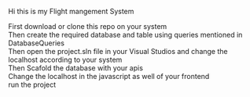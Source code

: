 Hi this is my Flight mangement System

First download or clone this repo on your system<br>
Then create the required database and table using queries mentioned in DatabaseQueries<br>
Then open the project.sln file in your Visual Studios and change the localhost according to your system<br>
Then Scafold the database with your apis<br>
Change the localhost in the javascript as well of your frontend<br>
run the project<br>


